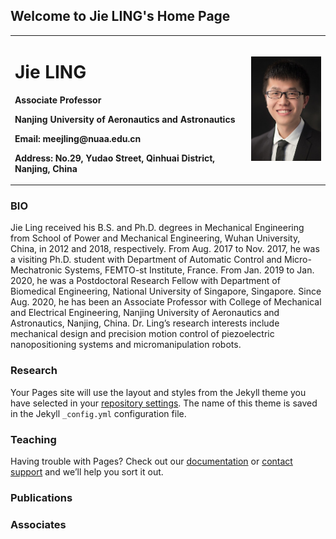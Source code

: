 ## Welcome to Jie LING's Home Page

<table border="0">
  <tr>
    <td width="75%">
      <h1>Jie LING </h1>
      <p><b>Associate Professor </b></p>
      <p><b>Nanjing University of Aeronautics and Astronautics </b></p>
      <p><b>Email: meejling@nuaa.edu.cn</b></p>
      <p><b>Address: No.29, Yudao Street, Qinhuai District, Nanjing, China </b></p>
    </td>
     <td width="25%">
      <img src="/lingjie.jpg" width="100%">  
     </td>
    </tr>  
</table>

### BIO

Jie Ling received his B.S. and Ph.D. degrees in Mechanical Engineering from School of Power and Mechanical Engineering, Wuhan
University, China, in 2012 and 2018, respectively. From Aug. 2017 to Nov. 2017, he was a visiting Ph.D. student with Department of
Automatic Control and Micro-Mechatronic Systems, FEMTO-st Institute, France. From Jan. 2019 to Jan. 2020, he was a Postdoctoral
Research Fellow with Department of Biomedical Engineering, National University of Singapore, Singapore. Since Aug. 2020, he has
been an Associate Professor with College of Mechanical and Electrical Engineering, Nanjing University of Aeronautics and
Astronautics, Nanjing, China. Dr. Ling’s research interests include mechanical design and precision motion control of piezoelectric
nanopositioning systems and micromanipulation robots.

### Research

Your Pages site will use the layout and styles from the Jekyll theme you have selected in your [repository settings](https://github.com/mee-jieling/mee-jieling.github.io/settings/pages). The name of this theme is saved in the Jekyll `_config.yml` configuration file.

### Teaching

Having trouble with Pages? Check out our [documentation](https://docs.github.com/categories/github-pages-basics/) or [contact support](https://support.github.com/contact) and we’ll help you sort it out.

### Publications

### Associates
